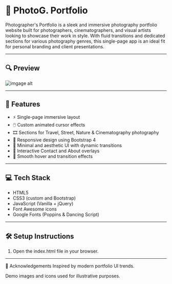 # 📸 PhotoG. Portfolio

Photographer's Portfolio is a sleek and immersive photography portfolio website built for photographers, cinematographers, and visual artists looking to showcase their work in style. With fluid transitions and dedicated sections for various photography genres, this single-page app is an ideal fit for personal branding and client presentations.

---
## 🔍 Preview

![imgage alt](https://github.com/RajatSW/photog_portfolio/blob/40e21eadd3d3cfd070a8bb86f208494670562f8d/photogimg.png)

---

## 🚀 Features

- ⚡ Single-page immersive layout
- 🖱️ Custom animated cursor effects
- 🎞️ Sections for Travel, Street, Nature & Cinematography photography
- 📱 Responsive design using Bootstrap 4
- 🧠 Minimal and aesthetic UI with dynamic transitions
- 📩 Interactive Contact and About overlays
- 🌈 Smooth hover and transition effects

---

## 💻 Tech Stack

- HTML5
- CSS3 (custom and Bootstrap)
- JavaScript (Vanilla + jQuery)
- Font Awesome icons
- Google Fonts (Poppins & Dancing Script)

---

## 🛠️ Setup Instructions

1. Open the index.html file in your browser.

---

🙌 Acknowledgements
Inspired by modern portfolio UI trends.

Demo images and icons used for illustrative purposes.
   
